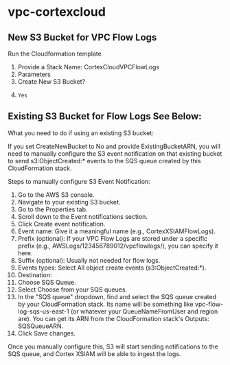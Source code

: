 # vpc-cortexcloud

## New S3 Bucket for VPC Flow Logs
Run the Cloudformation template
1. Provide a Stack Name: CortexCloudVPCFlowLogs
2. Parameters
3.   Create New S3 Bucket?
4.     Yes

## Existing S3 Bucket for Flow Logs See Below:
What you need to do if using an existing S3 bucket:

If you set CreateNewBucket to No and provide ExistingBucketARN, you will need to manually configure the S3 event notification on that existing bucket to send s3:ObjectCreated:* events to the SQS queue created by this CloudFormation stack.

Steps to manually configure S3 Event Notification:

1. Go to the AWS S3 console.
2. Navigate to your existing S3 bucket.
3. Go to the Properties tab.
4. Scroll down to the Event notifications section.
5. Click Create event notification.
6. Event name: Give it a meaningful name (e.g., CortexXSIAMFlowLogs).
7. Prefix (optional): If your VPC Flow Logs are stored under a specific prefix (e.g., AWSLogs/123456789012/vpcflowlogs/), you can specify it here.
8. Suffix (optional): Usually not needed for flow logs.
9. Events types: Select All object create events (s3:ObjectCreated:*).
10. Destination:
11. Choose SQS Queue.
12. Select Choose from your SQS queues.
13. In the "SQS queue" dropdown, find and select the SQS queue created by your CloudFormation stack. Its name will be something like vpc-flow-log-sqs-us-east-1 (or whatever your QueueNameFromUser and region are). You can get its ARN from the CloudFormation stack's Outputs: SQSQueueARN.
14. Click Save changes.

Once you manually configure this, S3 will start sending notifications to the SQS queue, and Cortex XSIAM will be able to ingest the logs.
